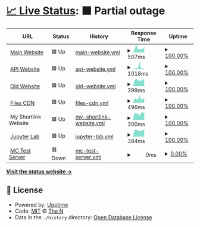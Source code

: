 # [📈 Live Status](https://uptime.therealzzy.xyz): <!--live status--> **🟧 Partial outage**

<!--start: status pages-->
<!-- This summary is generated by Upptime (https://github.com/upptime/upptime) -->
<!-- Do not edit this manually, your changes will be overwritten -->
<!-- prettier-ignore -->
| URL | Status | History | Response Time | Uptime |
| --- | ------ | ------- | ------------- | ------ |
| <img alt="" src="https://icons.duckduckgo.com/ip3/therealzzy.xyz.ico" height="13"> [Main Website](https://therealzzy.xyz) | 🟩 Up | [main-website.yml](https://github.com/then77/web-uptime/commits/HEAD/history/main-website.yml) | <details><summary><img alt="Response time graph" src="./graphs/main-website/response-time-week.png" height="20"> 507ms</summary><br><a href="https://uptime.therealzzy.xyz/history/main-website"><img alt="Response time 531" src="https://img.shields.io/endpoint?url=https%3A%2F%2Fraw.githubusercontent.com%2Fthen77%2Fweb-uptime%2FHEAD%2Fapi%2Fmain-website%2Fresponse-time.json"></a><br><a href="https://uptime.therealzzy.xyz/history/main-website"><img alt="24-hour response time 654" src="https://img.shields.io/endpoint?url=https%3A%2F%2Fraw.githubusercontent.com%2Fthen77%2Fweb-uptime%2FHEAD%2Fapi%2Fmain-website%2Fresponse-time-day.json"></a><br><a href="https://uptime.therealzzy.xyz/history/main-website"><img alt="7-day response time 507" src="https://img.shields.io/endpoint?url=https%3A%2F%2Fraw.githubusercontent.com%2Fthen77%2Fweb-uptime%2FHEAD%2Fapi%2Fmain-website%2Fresponse-time-week.json"></a><br><a href="https://uptime.therealzzy.xyz/history/main-website"><img alt="30-day response time 470" src="https://img.shields.io/endpoint?url=https%3A%2F%2Fraw.githubusercontent.com%2Fthen77%2Fweb-uptime%2FHEAD%2Fapi%2Fmain-website%2Fresponse-time-month.json"></a><br><a href="https://uptime.therealzzy.xyz/history/main-website"><img alt="1-year response time 556" src="https://img.shields.io/endpoint?url=https%3A%2F%2Fraw.githubusercontent.com%2Fthen77%2Fweb-uptime%2FHEAD%2Fapi%2Fmain-website%2Fresponse-time-year.json"></a></details> | <details><summary><a href="https://uptime.therealzzy.xyz/history/main-website">100.00%</a></summary><a href="https://uptime.therealzzy.xyz/history/main-website"><img alt="All-time uptime 81.66%" src="https://img.shields.io/endpoint?url=https%3A%2F%2Fraw.githubusercontent.com%2Fthen77%2Fweb-uptime%2FHEAD%2Fapi%2Fmain-website%2Fuptime.json"></a><br><a href="https://uptime.therealzzy.xyz/history/main-website"><img alt="24-hour uptime 100.00%" src="https://img.shields.io/endpoint?url=https%3A%2F%2Fraw.githubusercontent.com%2Fthen77%2Fweb-uptime%2FHEAD%2Fapi%2Fmain-website%2Fuptime-day.json"></a><br><a href="https://uptime.therealzzy.xyz/history/main-website"><img alt="7-day uptime 100.00%" src="https://img.shields.io/endpoint?url=https%3A%2F%2Fraw.githubusercontent.com%2Fthen77%2Fweb-uptime%2FHEAD%2Fapi%2Fmain-website%2Fuptime-week.json"></a><br><a href="https://uptime.therealzzy.xyz/history/main-website"><img alt="30-day uptime 99.74%" src="https://img.shields.io/endpoint?url=https%3A%2F%2Fraw.githubusercontent.com%2Fthen77%2Fweb-uptime%2FHEAD%2Fapi%2Fmain-website%2Fuptime-month.json"></a><br><a href="https://uptime.therealzzy.xyz/history/main-website"><img alt="1-year uptime 79.33%" src="https://img.shields.io/endpoint?url=https%3A%2F%2Fraw.githubusercontent.com%2Fthen77%2Fweb-uptime%2FHEAD%2Fapi%2Fmain-website%2Fuptime-year.json"></a></details>
| <img alt="" src="https://icons.duckduckgo.com/ip3/api.therealzzy.xyz.ico" height="13"> [API Website](https://api.therealzzy.xyz) | 🟩 Up | [api-website.yml](https://github.com/then77/web-uptime/commits/HEAD/history/api-website.yml) | <details><summary><img alt="Response time graph" src="./graphs/api-website/response-time-week.png" height="20"> 1018ms</summary><br><a href="https://uptime.therealzzy.xyz/history/api-website"><img alt="Response time 1046" src="https://img.shields.io/endpoint?url=https%3A%2F%2Fraw.githubusercontent.com%2Fthen77%2Fweb-uptime%2FHEAD%2Fapi%2Fapi-website%2Fresponse-time.json"></a><br><a href="https://uptime.therealzzy.xyz/history/api-website"><img alt="24-hour response time 625" src="https://img.shields.io/endpoint?url=https%3A%2F%2Fraw.githubusercontent.com%2Fthen77%2Fweb-uptime%2FHEAD%2Fapi%2Fapi-website%2Fresponse-time-day.json"></a><br><a href="https://uptime.therealzzy.xyz/history/api-website"><img alt="7-day response time 1018" src="https://img.shields.io/endpoint?url=https%3A%2F%2Fraw.githubusercontent.com%2Fthen77%2Fweb-uptime%2FHEAD%2Fapi%2Fapi-website%2Fresponse-time-week.json"></a><br><a href="https://uptime.therealzzy.xyz/history/api-website"><img alt="30-day response time 550" src="https://img.shields.io/endpoint?url=https%3A%2F%2Fraw.githubusercontent.com%2Fthen77%2Fweb-uptime%2FHEAD%2Fapi%2Fapi-website%2Fresponse-time-month.json"></a><br><a href="https://uptime.therealzzy.xyz/history/api-website"><img alt="1-year response time 1138" src="https://img.shields.io/endpoint?url=https%3A%2F%2Fraw.githubusercontent.com%2Fthen77%2Fweb-uptime%2FHEAD%2Fapi%2Fapi-website%2Fresponse-time-year.json"></a></details> | <details><summary><a href="https://uptime.therealzzy.xyz/history/api-website">100.00%</a></summary><a href="https://uptime.therealzzy.xyz/history/api-website"><img alt="All-time uptime 80.05%" src="https://img.shields.io/endpoint?url=https%3A%2F%2Fraw.githubusercontent.com%2Fthen77%2Fweb-uptime%2FHEAD%2Fapi%2Fapi-website%2Fuptime.json"></a><br><a href="https://uptime.therealzzy.xyz/history/api-website"><img alt="24-hour uptime 100.00%" src="https://img.shields.io/endpoint?url=https%3A%2F%2Fraw.githubusercontent.com%2Fthen77%2Fweb-uptime%2FHEAD%2Fapi%2Fapi-website%2Fuptime-day.json"></a><br><a href="https://uptime.therealzzy.xyz/history/api-website"><img alt="7-day uptime 100.00%" src="https://img.shields.io/endpoint?url=https%3A%2F%2Fraw.githubusercontent.com%2Fthen77%2Fweb-uptime%2FHEAD%2Fapi%2Fapi-website%2Fuptime-week.json"></a><br><a href="https://uptime.therealzzy.xyz/history/api-website"><img alt="30-day uptime 99.79%" src="https://img.shields.io/endpoint?url=https%3A%2F%2Fraw.githubusercontent.com%2Fthen77%2Fweb-uptime%2FHEAD%2Fapi%2Fapi-website%2Fuptime-month.json"></a><br><a href="https://uptime.therealzzy.xyz/history/api-website"><img alt="1-year uptime 77.52%" src="https://img.shields.io/endpoint?url=https%3A%2F%2Fraw.githubusercontent.com%2Fthen77%2Fweb-uptime%2FHEAD%2Fapi%2Fapi-website%2Fuptime-year.json"></a></details>
| <img alt="" src="https://icons.duckduckgo.com/ip3/site.therealzzy.xyz.ico" height="13"> [Old Website](https://site.therealzzy.xyz) | 🟩 Up | [old-website.yml](https://github.com/then77/web-uptime/commits/HEAD/history/old-website.yml) | <details><summary><img alt="Response time graph" src="./graphs/old-website/response-time-week.png" height="20"> 399ms</summary><br><a href="https://uptime.therealzzy.xyz/history/old-website"><img alt="Response time 587" src="https://img.shields.io/endpoint?url=https%3A%2F%2Fraw.githubusercontent.com%2Fthen77%2Fweb-uptime%2FHEAD%2Fapi%2Fold-website%2Fresponse-time.json"></a><br><a href="https://uptime.therealzzy.xyz/history/old-website"><img alt="24-hour response time 426" src="https://img.shields.io/endpoint?url=https%3A%2F%2Fraw.githubusercontent.com%2Fthen77%2Fweb-uptime%2FHEAD%2Fapi%2Fold-website%2Fresponse-time-day.json"></a><br><a href="https://uptime.therealzzy.xyz/history/old-website"><img alt="7-day response time 399" src="https://img.shields.io/endpoint?url=https%3A%2F%2Fraw.githubusercontent.com%2Fthen77%2Fweb-uptime%2FHEAD%2Fapi%2Fold-website%2Fresponse-time-week.json"></a><br><a href="https://uptime.therealzzy.xyz/history/old-website"><img alt="30-day response time 566" src="https://img.shields.io/endpoint?url=https%3A%2F%2Fraw.githubusercontent.com%2Fthen77%2Fweb-uptime%2FHEAD%2Fapi%2Fold-website%2Fresponse-time-month.json"></a><br><a href="https://uptime.therealzzy.xyz/history/old-website"><img alt="1-year response time 470" src="https://img.shields.io/endpoint?url=https%3A%2F%2Fraw.githubusercontent.com%2Fthen77%2Fweb-uptime%2FHEAD%2Fapi%2Fold-website%2Fresponse-time-year.json"></a></details> | <details><summary><a href="https://uptime.therealzzy.xyz/history/old-website">100.00%</a></summary><a href="https://uptime.therealzzy.xyz/history/old-website"><img alt="All-time uptime 59.00%" src="https://img.shields.io/endpoint?url=https%3A%2F%2Fraw.githubusercontent.com%2Fthen77%2Fweb-uptime%2FHEAD%2Fapi%2Fold-website%2Fuptime.json"></a><br><a href="https://uptime.therealzzy.xyz/history/old-website"><img alt="24-hour uptime 100.00%" src="https://img.shields.io/endpoint?url=https%3A%2F%2Fraw.githubusercontent.com%2Fthen77%2Fweb-uptime%2FHEAD%2Fapi%2Fold-website%2Fuptime-day.json"></a><br><a href="https://uptime.therealzzy.xyz/history/old-website"><img alt="7-day uptime 100.00%" src="https://img.shields.io/endpoint?url=https%3A%2F%2Fraw.githubusercontent.com%2Fthen77%2Fweb-uptime%2FHEAD%2Fapi%2Fold-website%2Fuptime-week.json"></a><br><a href="https://uptime.therealzzy.xyz/history/old-website"><img alt="30-day uptime 99.77%" src="https://img.shields.io/endpoint?url=https%3A%2F%2Fraw.githubusercontent.com%2Fthen77%2Fweb-uptime%2FHEAD%2Fapi%2Fold-website%2Fuptime-month.json"></a><br><a href="https://uptime.therealzzy.xyz/history/old-website"><img alt="1-year uptime 53.79%" src="https://img.shields.io/endpoint?url=https%3A%2F%2Fraw.githubusercontent.com%2Fthen77%2Fweb-uptime%2FHEAD%2Fapi%2Fold-website%2Fuptime-year.json"></a></details>
| <img alt="" src="https://icons.duckduckgo.com/ip3/files.therealzzy.xyz.ico" height="13"> [Files CDN](https://files.therealzzy.xyz) | 🟩 Up | [files-cdn.yml](https://github.com/then77/web-uptime/commits/HEAD/history/files-cdn.yml) | <details><summary><img alt="Response time graph" src="./graphs/files-cdn/response-time-week.png" height="20"> 496ms</summary><br><a href="https://uptime.therealzzy.xyz/history/files-cdn"><img alt="Response time 1797" src="https://img.shields.io/endpoint?url=https%3A%2F%2Fraw.githubusercontent.com%2Fthen77%2Fweb-uptime%2FHEAD%2Fapi%2Ffiles-cdn%2Fresponse-time.json"></a><br><a href="https://uptime.therealzzy.xyz/history/files-cdn"><img alt="24-hour response time 491" src="https://img.shields.io/endpoint?url=https%3A%2F%2Fraw.githubusercontent.com%2Fthen77%2Fweb-uptime%2FHEAD%2Fapi%2Ffiles-cdn%2Fresponse-time-day.json"></a><br><a href="https://uptime.therealzzy.xyz/history/files-cdn"><img alt="7-day response time 496" src="https://img.shields.io/endpoint?url=https%3A%2F%2Fraw.githubusercontent.com%2Fthen77%2Fweb-uptime%2FHEAD%2Fapi%2Ffiles-cdn%2Fresponse-time-week.json"></a><br><a href="https://uptime.therealzzy.xyz/history/files-cdn"><img alt="30-day response time 565" src="https://img.shields.io/endpoint?url=https%3A%2F%2Fraw.githubusercontent.com%2Fthen77%2Fweb-uptime%2FHEAD%2Fapi%2Ffiles-cdn%2Fresponse-time-month.json"></a><br><a href="https://uptime.therealzzy.xyz/history/files-cdn"><img alt="1-year response time 1956" src="https://img.shields.io/endpoint?url=https%3A%2F%2Fraw.githubusercontent.com%2Fthen77%2Fweb-uptime%2FHEAD%2Fapi%2Ffiles-cdn%2Fresponse-time-year.json"></a></details> | <details><summary><a href="https://uptime.therealzzy.xyz/history/files-cdn">100.00%</a></summary><a href="https://uptime.therealzzy.xyz/history/files-cdn"><img alt="All-time uptime 81.23%" src="https://img.shields.io/endpoint?url=https%3A%2F%2Fraw.githubusercontent.com%2Fthen77%2Fweb-uptime%2FHEAD%2Fapi%2Ffiles-cdn%2Fuptime.json"></a><br><a href="https://uptime.therealzzy.xyz/history/files-cdn"><img alt="24-hour uptime 100.00%" src="https://img.shields.io/endpoint?url=https%3A%2F%2Fraw.githubusercontent.com%2Fthen77%2Fweb-uptime%2FHEAD%2Fapi%2Ffiles-cdn%2Fuptime-day.json"></a><br><a href="https://uptime.therealzzy.xyz/history/files-cdn"><img alt="7-day uptime 100.00%" src="https://img.shields.io/endpoint?url=https%3A%2F%2Fraw.githubusercontent.com%2Fthen77%2Fweb-uptime%2FHEAD%2Fapi%2Ffiles-cdn%2Fuptime-week.json"></a><br><a href="https://uptime.therealzzy.xyz/history/files-cdn"><img alt="30-day uptime 99.82%" src="https://img.shields.io/endpoint?url=https%3A%2F%2Fraw.githubusercontent.com%2Fthen77%2Fweb-uptime%2FHEAD%2Fapi%2Ffiles-cdn%2Fuptime-month.json"></a><br><a href="https://uptime.therealzzy.xyz/history/files-cdn"><img alt="1-year uptime 78.86%" src="https://img.shields.io/endpoint?url=https%3A%2F%2Fraw.githubusercontent.com%2Fthen77%2Fweb-uptime%2FHEAD%2Fapi%2Ffiles-cdn%2Fuptime-year.json"></a></details>
| <img alt="" src="https://icons.duckduckgo.com/ip3/null.ico" height="13"> My Shortlink Website | 🟩 Up | [my-shortlink-website.yml](https://github.com/then77/web-uptime/commits/HEAD/history/my-shortlink-website.yml) | <details><summary><img alt="Response time graph" src="./graphs/my-shortlink-website/response-time-week.png" height="20"> 300ms</summary><br><a href="https://uptime.therealzzy.xyz/history/my-shortlink-website"><img alt="Response time 1317" src="https://img.shields.io/endpoint?url=https%3A%2F%2Fraw.githubusercontent.com%2Fthen77%2Fweb-uptime%2FHEAD%2Fapi%2Fmy-shortlink-website%2Fresponse-time.json"></a><br><a href="https://uptime.therealzzy.xyz/history/my-shortlink-website"><img alt="24-hour response time 331" src="https://img.shields.io/endpoint?url=https%3A%2F%2Fraw.githubusercontent.com%2Fthen77%2Fweb-uptime%2FHEAD%2Fapi%2Fmy-shortlink-website%2Fresponse-time-day.json"></a><br><a href="https://uptime.therealzzy.xyz/history/my-shortlink-website"><img alt="7-day response time 300" src="https://img.shields.io/endpoint?url=https%3A%2F%2Fraw.githubusercontent.com%2Fthen77%2Fweb-uptime%2FHEAD%2Fapi%2Fmy-shortlink-website%2Fresponse-time-week.json"></a><br><a href="https://uptime.therealzzy.xyz/history/my-shortlink-website"><img alt="30-day response time 444" src="https://img.shields.io/endpoint?url=https%3A%2F%2Fraw.githubusercontent.com%2Fthen77%2Fweb-uptime%2FHEAD%2Fapi%2Fmy-shortlink-website%2Fresponse-time-month.json"></a><br><a href="https://uptime.therealzzy.xyz/history/my-shortlink-website"><img alt="1-year response time 1374" src="https://img.shields.io/endpoint?url=https%3A%2F%2Fraw.githubusercontent.com%2Fthen77%2Fweb-uptime%2FHEAD%2Fapi%2Fmy-shortlink-website%2Fresponse-time-year.json"></a></details> | <details><summary><a href="https://uptime.therealzzy.xyz/history/my-shortlink-website">100.00%</a></summary><a href="https://uptime.therealzzy.xyz/history/my-shortlink-website"><img alt="All-time uptime 49.71%" src="https://img.shields.io/endpoint?url=https%3A%2F%2Fraw.githubusercontent.com%2Fthen77%2Fweb-uptime%2FHEAD%2Fapi%2Fmy-shortlink-website%2Fuptime.json"></a><br><a href="https://uptime.therealzzy.xyz/history/my-shortlink-website"><img alt="24-hour uptime 100.00%" src="https://img.shields.io/endpoint?url=https%3A%2F%2Fraw.githubusercontent.com%2Fthen77%2Fweb-uptime%2FHEAD%2Fapi%2Fmy-shortlink-website%2Fuptime-day.json"></a><br><a href="https://uptime.therealzzy.xyz/history/my-shortlink-website"><img alt="7-day uptime 100.00%" src="https://img.shields.io/endpoint?url=https%3A%2F%2Fraw.githubusercontent.com%2Fthen77%2Fweb-uptime%2FHEAD%2Fapi%2Fmy-shortlink-website%2Fuptime-week.json"></a><br><a href="https://uptime.therealzzy.xyz/history/my-shortlink-website"><img alt="30-day uptime 99.79%" src="https://img.shields.io/endpoint?url=https%3A%2F%2Fraw.githubusercontent.com%2Fthen77%2Fweb-uptime%2FHEAD%2Fapi%2Fmy-shortlink-website%2Fuptime-month.json"></a><br><a href="https://uptime.therealzzy.xyz/history/my-shortlink-website"><img alt="1-year uptime 43.33%" src="https://img.shields.io/endpoint?url=https%3A%2F%2Fraw.githubusercontent.com%2Fthen77%2Fweb-uptime%2FHEAD%2Fapi%2Fmy-shortlink-website%2Fuptime-year.json"></a></details>
| <img alt="" src="https://icons.duckduckgo.com/ip3/pylab.therealzzy.xyz.ico" height="13"> [Jupyter Lab](https://pylab.therealzzy.xyz) | 🟩 Up | [jupyter-lab.yml](https://github.com/then77/web-uptime/commits/HEAD/history/jupyter-lab.yml) | <details><summary><img alt="Response time graph" src="./graphs/jupyter-lab/response-time-week.png" height="20"> 384ms</summary><br><a href="https://uptime.therealzzy.xyz/history/jupyter-lab"><img alt="Response time 387" src="https://img.shields.io/endpoint?url=https%3A%2F%2Fraw.githubusercontent.com%2Fthen77%2Fweb-uptime%2FHEAD%2Fapi%2Fjupyter-lab%2Fresponse-time.json"></a><br><a href="https://uptime.therealzzy.xyz/history/jupyter-lab"><img alt="24-hour response time 413" src="https://img.shields.io/endpoint?url=https%3A%2F%2Fraw.githubusercontent.com%2Fthen77%2Fweb-uptime%2FHEAD%2Fapi%2Fjupyter-lab%2Fresponse-time-day.json"></a><br><a href="https://uptime.therealzzy.xyz/history/jupyter-lab"><img alt="7-day response time 384" src="https://img.shields.io/endpoint?url=https%3A%2F%2Fraw.githubusercontent.com%2Fthen77%2Fweb-uptime%2FHEAD%2Fapi%2Fjupyter-lab%2Fresponse-time-week.json"></a><br><a href="https://uptime.therealzzy.xyz/history/jupyter-lab"><img alt="30-day response time 380" src="https://img.shields.io/endpoint?url=https%3A%2F%2Fraw.githubusercontent.com%2Fthen77%2Fweb-uptime%2FHEAD%2Fapi%2Fjupyter-lab%2Fresponse-time-month.json"></a><br><a href="https://uptime.therealzzy.xyz/history/jupyter-lab"><img alt="1-year response time 387" src="https://img.shields.io/endpoint?url=https%3A%2F%2Fraw.githubusercontent.com%2Fthen77%2Fweb-uptime%2FHEAD%2Fapi%2Fjupyter-lab%2Fresponse-time-year.json"></a></details> | <details><summary><a href="https://uptime.therealzzy.xyz/history/jupyter-lab">100.00%</a></summary><a href="https://uptime.therealzzy.xyz/history/jupyter-lab"><img alt="All-time uptime 15.90%" src="https://img.shields.io/endpoint?url=https%3A%2F%2Fraw.githubusercontent.com%2Fthen77%2Fweb-uptime%2FHEAD%2Fapi%2Fjupyter-lab%2Fuptime.json"></a><br><a href="https://uptime.therealzzy.xyz/history/jupyter-lab"><img alt="24-hour uptime 100.00%" src="https://img.shields.io/endpoint?url=https%3A%2F%2Fraw.githubusercontent.com%2Fthen77%2Fweb-uptime%2FHEAD%2Fapi%2Fjupyter-lab%2Fuptime-day.json"></a><br><a href="https://uptime.therealzzy.xyz/history/jupyter-lab"><img alt="7-day uptime 100.00%" src="https://img.shields.io/endpoint?url=https%3A%2F%2Fraw.githubusercontent.com%2Fthen77%2Fweb-uptime%2FHEAD%2Fapi%2Fjupyter-lab%2Fuptime-week.json"></a><br><a href="https://uptime.therealzzy.xyz/history/jupyter-lab"><img alt="30-day uptime 99.79%" src="https://img.shields.io/endpoint?url=https%3A%2F%2Fraw.githubusercontent.com%2Fthen77%2Fweb-uptime%2FHEAD%2Fapi%2Fjupyter-lab%2Fuptime-month.json"></a><br><a href="https://uptime.therealzzy.xyz/history/jupyter-lab"><img alt="1-year uptime 17.59%" src="https://img.shields.io/endpoint?url=https%3A%2F%2Fraw.githubusercontent.com%2Fthen77%2Fweb-uptime%2FHEAD%2Fapi%2Fjupyter-lab%2Fuptime-year.json"></a></details>
| <img alt="" src="https://icons.duckduckgo.com/ip3/play.therealzzy.xyz.ico" height="13"> [MC Test Server](https://play.therealzzy.xyz) | 🟥 Down | [mc-test-server.yml](https://github.com/then77/web-uptime/commits/HEAD/history/mc-test-server.yml) | <details><summary><img alt="Response time graph" src="./graphs/mc-test-server/response-time-week.png" height="20"> 0ms</summary><br><a href="https://uptime.therealzzy.xyz/history/mc-test-server"><img alt="Response time 0" src="https://img.shields.io/endpoint?url=https%3A%2F%2Fraw.githubusercontent.com%2Fthen77%2Fweb-uptime%2FHEAD%2Fapi%2Fmc-test-server%2Fresponse-time.json"></a><br><a href="https://uptime.therealzzy.xyz/history/mc-test-server"><img alt="24-hour response time 0" src="https://img.shields.io/endpoint?url=https%3A%2F%2Fraw.githubusercontent.com%2Fthen77%2Fweb-uptime%2FHEAD%2Fapi%2Fmc-test-server%2Fresponse-time-day.json"></a><br><a href="https://uptime.therealzzy.xyz/history/mc-test-server"><img alt="7-day response time 0" src="https://img.shields.io/endpoint?url=https%3A%2F%2Fraw.githubusercontent.com%2Fthen77%2Fweb-uptime%2FHEAD%2Fapi%2Fmc-test-server%2Fresponse-time-week.json"></a><br><a href="https://uptime.therealzzy.xyz/history/mc-test-server"><img alt="30-day response time 0" src="https://img.shields.io/endpoint?url=https%3A%2F%2Fraw.githubusercontent.com%2Fthen77%2Fweb-uptime%2FHEAD%2Fapi%2Fmc-test-server%2Fresponse-time-month.json"></a><br><a href="https://uptime.therealzzy.xyz/history/mc-test-server"><img alt="1-year response time 0" src="https://img.shields.io/endpoint?url=https%3A%2F%2Fraw.githubusercontent.com%2Fthen77%2Fweb-uptime%2FHEAD%2Fapi%2Fmc-test-server%2Fresponse-time-year.json"></a></details> | <details><summary><a href="https://uptime.therealzzy.xyz/history/mc-test-server">0.00%</a></summary><a href="https://uptime.therealzzy.xyz/history/mc-test-server"><img alt="All-time uptime 0.00%" src="https://img.shields.io/endpoint?url=https%3A%2F%2Fraw.githubusercontent.com%2Fthen77%2Fweb-uptime%2FHEAD%2Fapi%2Fmc-test-server%2Fuptime.json"></a><br><a href="https://uptime.therealzzy.xyz/history/mc-test-server"><img alt="24-hour uptime 0.00%" src="https://img.shields.io/endpoint?url=https%3A%2F%2Fraw.githubusercontent.com%2Fthen77%2Fweb-uptime%2FHEAD%2Fapi%2Fmc-test-server%2Fuptime-day.json"></a><br><a href="https://uptime.therealzzy.xyz/history/mc-test-server"><img alt="7-day uptime 0.00%" src="https://img.shields.io/endpoint?url=https%3A%2F%2Fraw.githubusercontent.com%2Fthen77%2Fweb-uptime%2FHEAD%2Fapi%2Fmc-test-server%2Fuptime-week.json"></a><br><a href="https://uptime.therealzzy.xyz/history/mc-test-server"><img alt="30-day uptime 4.67%" src="https://img.shields.io/endpoint?url=https%3A%2F%2Fraw.githubusercontent.com%2Fthen77%2Fweb-uptime%2FHEAD%2Fapi%2Fmc-test-server%2Fuptime-month.json"></a><br><a href="https://uptime.therealzzy.xyz/history/mc-test-server"><img alt="1-year uptime 0.00%" src="https://img.shields.io/endpoint?url=https%3A%2F%2Fraw.githubusercontent.com%2Fthen77%2Fweb-uptime%2FHEAD%2Fapi%2Fmc-test-server%2Fuptime-year.json"></a></details>

<!--end: status pages-->

[**Visit the status website →**](https://uptime.therealzzy.xyz)

## 📄 License

- Powered by: [Upptime](https://github.com/upptime/upptime)
- Code: [MIT](./LICENSE) © [The N](https://therealzzy.xyz)
- Data in the `./history` directory: [Open Database License](https://opendatacommons.org/licenses/odbl/1-0/)
